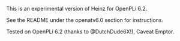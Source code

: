 This is an experimental version of Heinz
for OpenPLi 6.2.

See the README under the openatv6.0 section for
instructions.

Tested on OpenPLi 6.2 (thanks to @DutchDude6X!),
Caveat Emptor.
